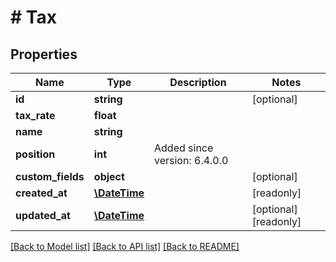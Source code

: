 # # Tax

## Properties

Name | Type | Description | Notes
------------ | ------------- | ------------- | -------------
**id** | **string** |  | [optional]
**tax_rate** | **float** |  |
**name** | **string** |  |
**position** | **int** | Added since version: 6.4.0.0 |
**custom_fields** | **object** |  | [optional]
**created_at** | [**\DateTime**](\DateTime.md) |  | [readonly]
**updated_at** | [**\DateTime**](\DateTime.md) |  | [optional] [readonly]

[[Back to Model list]](../../README.md#models) [[Back to API list]](../../README.md#endpoints) [[Back to README]](../../README.md)
